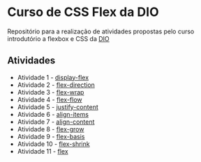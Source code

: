 # Curso de CSS Flex da DIO
Repositório para a realização de atividades propostas pelo curso introdutório a flexbox e CSS da [DIO](https://web.dio.me/)

## Atividades
- Atividade 1 - [display-flex](https://matheuspese.github.io/dio-curso-flexbox-css/Exercicios/0-display-flex.html)
- Atividade 2 - [flex-direction](https://matheuspese.github.io/dio-curso-flexbox-css/Exercicios/1-flex-direction.html)
- Atividade 3 - [flex-wrap](https://matheuspese.github.io/dio-curso-flexbox-css/Exercicios/2-flex-wrap.html)
- Atividade 4 - [flex-flow](https://matheuspese.github.io/dio-curso-flexbox-css/Exercicios/3-flex-flow.html)
- Atividade 5 - [justify-content](https://matheuspese.github.io/dio-curso-flexbox-css/Exercicios/4-justify-content.html)
- Atividade 6 - [align-items](https://matheuspese.github.io/dio-curso-flexbox-css/Exercicios/5-align-items.html)
- Atividade 7 - [align-content](https://matheuspese.github.io/dio-curso-flexbox-css/Exercicios/6-align-content.html)
- Atividade 8 - [flex-grow](https://matheuspese.github.io/dio-curso-flexbox-css/Exercicios/7-flex-grow.html)
- Atividade 9 - [flex-basis](https://matheuspese.github.io/dio-curso-flexbox-css/Exercicios/8-flex-basis.html) 
- Atividade 10 - [flex-shrink](https://matheuspese.github.io/dio-curso-flexbox-css/Exercicios/9-flex-shrink.html) 
- Atividade 11 - [flex](https://matheuspese.github.io/dio-curso-flexbox-css/Exercicios/10-flex.html) 
